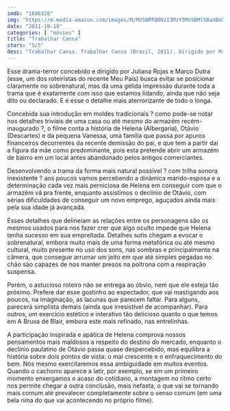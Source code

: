 ```yaml
---
imdb: "1686328"
img: "https://m.media-amazon.com/images/M/MV5BMTQ0NzI3MzY3MV5BMl5BanBnXkFtZTgwNTM1ODQyNzE@._V1_SY150_CR2,0,101,150_.jpg"
date: "2011-10-18"
categories: [ "movies" ]
title: "Trabalhar Cansa"
stars: "5/5"
desc: "Trabalhar Cansa. Trabalhar Cansa (Brazil, 2011). Dirigido por Marco Dutra, Juliana Rojas. Escrito por Marco Dutra, Juliana Rojas. Com Helena Albergaria, Marat Descartes, Naloana Lima, Gilda Nomacce, Marina Flores, Lilian Blanc, Thiago Carreira, Hugo Villavicenzio, Thais Almeida Prado."
---
```

Esse drama-terror concebido e dirigido por Juliana Rojas e Marco Dutra (esse, um dos roteiristas do recente Meu País) busca evitar se posicionar claramente no sobrenatural, mas dá uma gélida impressão durante toda a trama que é exatamente com isso que estamos lidando, ainda que não seja dito ou declarado. E é esse o detalhe mais aterrorizante de todo o longa.

Concebida sua introdução em moldes tradicionais ? como pode-se notar nos detalhes triviais de uma casa ou até mesmo do armazém recém-inaugurado ?, o filme conta a história de Helena (Albergaria), Otávio (Descartes) e da pequena Vanessa, uma família que passa por apuros financeiros decorrentes da recente demissão do pai, e que tem a partir daí a figura da mãe como predominante, pois esta pretende abrir um armazém de bairro em um local antes abandonado pelos antigos comerciantes.

Desenvolvendo a trama da forma mais natural possível ? com trilha sonora inexistente ? aos poucos vamos percebendo a dinâmica marido-esposa e a determinação cada vez mais perniciosa de Helena em conseguir com que o armazém vá pra frente, enquanto assistimos o declínio de Otávio, com sérias dificuldades de conseguir um novo emprego, aguçados ainda mais pela sua idade já avançada.

Esses detalhes que delineiam as relações entre os personagens são os mesmos usados para nos fazer crer que algo oculto impede que Helena tenha sucesso em sua empreitada. Detalhes sutis chegam a evocar o sobrenatural, embora muito mais de uma forma metafórica ou até mesmo cultural, muito presente no uso dos sons, nas sombras e principalmente na câmera, que consegue arrumar um jeito em que até simples pegadas no chão são capazes de nos manter presos na poltrona com a respiração suspensa.

Porém, o astucioso roteiro não se entrega ao óbvio, nem que ele esteja tão próximo. Prefere dar esse gostinho ao espectador, que vai mastigando aos poucos, na imaginação, as lacunas que parecem faltar. Para alguns, parecerá simplista demais (ainda que irresistível de acompanhar). Para outros, um exercício estético e interativo tão delicioso quanto o que temos em A Bruxa de Blair, embora este mais refinado, nas entrelinhas.

A participação inspirada e apática de Helena comprova nossos pensamentos mais maldosos a respeito do destino do mercado, enquanto o declínio paulatino de Otávio passa quase despercebido, mas equilibra a história sobre dois pontos de vista: o mal crescente e o enfraquecimento do bem. Nós mesmo exercitaremos essa ambiguidade em muitos eventos. Quando o cachorro aparece a latir, por exemplo, se em um primeiro momento enxergamos o acaso do cotidiano, a montagem no ritmo certo nos permite chegar a outra conclusão, mais nefasta, o que vai se tornando mais comum até prevalecer completamente sobre o senso comum (em uma bela rima do que vai acontecendo no próprio filme).

